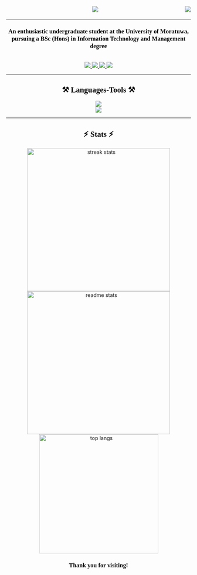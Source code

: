 <div align="center">
  <img align="right" src="https://visitor-badge.laobi.icu/badge?page_id=ReezmaCader.ReezmaCader"/>
  <h1 style="font-family: 'Times New Roman', Times, serif; color: #000000;">
    <img src="https://readme-typing-svg.herokuapp.com/?font=Times+New+Roman&size=35&center=true&vCenter=true&width=500&height=70&duration=4000&lines=Hi+There!+👋+I'm+Reezma+Cader!;&color=000000;">
  </h1>
  
  <hr/>
  <h3 style="font-family: 'Times New Roman', Times, serif; color: #000000;">An enthusiastic undergraduate student at the University of Moratuwa, pursuing a BSc (Hons) in Information Technology and Management degree</h3>
  <br/>
  <div>
    <a href="mailto:reezmacader2001@gmail.com">
      <img src="https://img.shields.io/badge/Gmail-333333?style=for-the-badge&logo=gmail&logocolor=red" target="_blank"/>
    </a>
    <a href="https://www.linkedin.com/in/reezma-cader-14a321253/" target_blank">
      <img src="https://img.shields.io/badge/LinkedIn-0077B5?style=for-the-badge&logo=linkedin&logocolor=white" target="_blank"/>
    </a>
    <a href="https://www.instagram.com/_ree.zzz_" target_blank">
      <img src="https://img.shields.io/badge/Instagram-E4405F?style=for-the-badge&logo=instagram&logoColor=white" target="_blank"/>
    </a>
    <a href="https://github.com/ReezmaCader" target_blank">
      <img src="https://img.shields.io/badge/GitHub-100000?style=for-the-badge&logo=github&logoColor=white" target="_blank"/>
    </a>
  </div>
  <hr/>
  <h2 align="center" style="font-family: 'Times New Roman', Times, serif; color: #000000;">⚒️ Languages-Tools ⚒️</h2>
  <div align="center">
    <a href="https://skillicons.dev">
      <img src="https://skillicons.dev/icons?i=github,javascript,c,java,vscode"/><br>
      <img src="https://skillicons.dev/icons?i=mysql,html,css,php,git,arduino"/>
    </a>
  </div>
  <hr/>
  <h2 align="center" style="font-family: 'Times New Roman', Times, serif; color: #000000;">⚡ Stats ⚡</h2>
  <div align="center">
    <img width="390" src="https://streak-stats.demolab.com/?user=ReezmaCader&count_private=true&theme=react&border_radius=10" alt="streak stats"/>
    <img width="390" src="https://github-readme-stats.vercel.app/api?username=ReezmaCader&count_private=true&show_icons=true&theme=react&rank_icon=github&border_radius=10" alt="readme stats"/>
    <br> 
    <img width="325" src="https://github-readme-stats.vercel.app/api/top-langs/?username=ReezmaCader&langs_count=8&layout=compact&theme=react&border_radius=10" alt="top langs"/>
  </div>
  
  <h3 style="font-family: 'Times New Roman', Times, serif; color: #000000;">Thank you for visiting!</h3>
</div>
